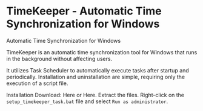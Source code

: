 # TimeKeeper - Automatic Time Synchronization for Windows
Automatic Time Synchronization for Windows

TimeKeeper is an automatic time synchronization tool for Windows that runs in the background without affecting users.

It utilizes Task Scheduler to automatically execute tasks after startup and periodically. Installation and uninstallation are simple, requiring only the execution of a script file.

Installation
Download: Here or Here.
Extract the files.
Right-click on the `setup_timekeeper_task.bat` file and select `Run as administrator`.
